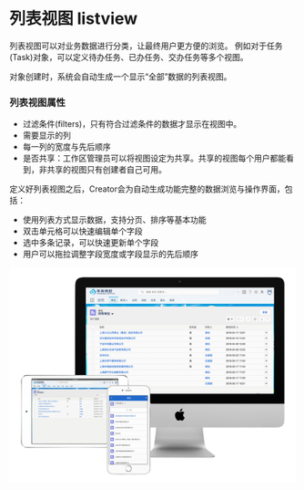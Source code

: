 列表视图 listview
===

列表视图可以对业务数据进行分类，让最终用户更方便的浏览。 例如对于任务(Task)对象，可以定义待办任务、已办任务、交办任务等多个视图。

对象创建时，系统会自动生成一个显示“全部”数据的列表视图。

### 列表视图属性
- 过滤条件(filters)，只有符合过滤条件的数据才显示在视图中。
- 需要显示的列
- 每一列的宽度与先后顺序
- 是否共享：工作区管理员可以将视图设定为共享。共享的视图每个用户都能看到，非共享的视图只有创建者自己可用。

定义好列表视图之后，Creator会为自动生成功能完整的数据浏览与操作界面，包括：
- 使用列表方式显示数据，支持分页、排序等基本功能
- 双击单元格可以快速编辑单个字段
- 选中多条记录，可以快速更新单个字段
- 用户可以拖拉调整字段宽度或字段显示的先后顺序

![电脑、手机界面展示](images/mac_ipad_iphone_list.png)

